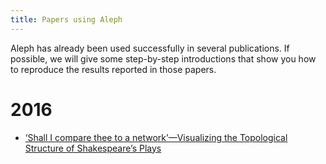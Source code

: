 ```yaml
---
title: Papers using Aleph
---
```


Aleph has already been used successfully in several publications. If
possible, we will give some step-by-step introductions that show you
how to reproduce the results reported in those papers.

# 2016

- [&lsquo;Shall I compare thee to a network&rsquo;&mdash;Visualizing the Topological Structure of Shakespeare&rsquo;s Plays](Rieck16b.md)
